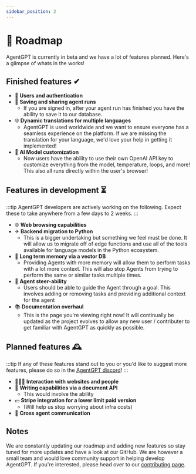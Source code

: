 ```yaml
---
sidebar_position: 2
---
```


# 🚀 Roadmap
AgentGPT is currently in beta and we have a lot of features planned. Here's a glimpse of whats in the works!

## Finished features ✔
- 🔐 **Users and authentication**
- 💾 **Saving and sharing agent runs**
  - If you are signed in, after your agent run has finished you have the ability to save it to our database.
- 🌐 **Dynamic translations for multiple languages**
  - AgentGPT is used worldwide and we want to ensure everyone has a seamless experience on the platform. If we are missing the translation for your language, we'd love your help in getting it implemented! 
- 🤖 **AI Model customization**
  - Now users have the ability to use their own OpenAI API key to customize everything from the model, temperature, loops, and more! This also all runs directly within the user's browser!

## Features in development ⏳
:::tip
AgentGPT developers are actively working on the following. Expect these to take anywhere from a few days to 2 weeks.
:::

- 🌐 **Web browsing capabilities**
- ✈ **Backend migration to Python**
  - This is a bigger undertaking but something we feel must be done. It will allow us to migrate off of edge functions and use all of the tools available for language models in the Python ecosystem.
- 🧠 **Long term memory via a vector DB** 
  - Providing Agents with more memory will allow them to perform tasks with a lot more context. This will also stop Agents from trying to perform the same or similar tasks multiple times.
- 🤖 **Agent steer-ability**
  - Users should be able to guide the Agent through a goal. This involves adding or removing tasks and providing additional context for the agent 
- 📚 **Documentation overhaul**
  - This is the page you're viewing right now! It will continually be updated as the project evolves to allow any new user / contributer to get familiar with AgentGPT as quickly as possible.

## Planned features 🕰️
:::tip
If any of these features stand out to you or you'd like to suggest more features, please do so in the [AgentGPT discord](https://discord.gg/jdSBAnmdnY)!
:::

- 👨‍👩‍👦 **Interaction with websites and people**
- 📄 **Writing capabilities via a document API**
  - This would involve the ability
- 💵 **Stripe integration for a lower limit paid version**
  - (Will help us stop worrying about infra costs)
- 🤖 **Cross agent communication**

## Notes
We are constantly updating our roadmap and adding new features so stay tuned for more updates and have a look at our GitHub.
We are however a small team and would love community support in helping develop AgentGPT. If you're interested, please head over to our [contributing page](/docs/contributing).
